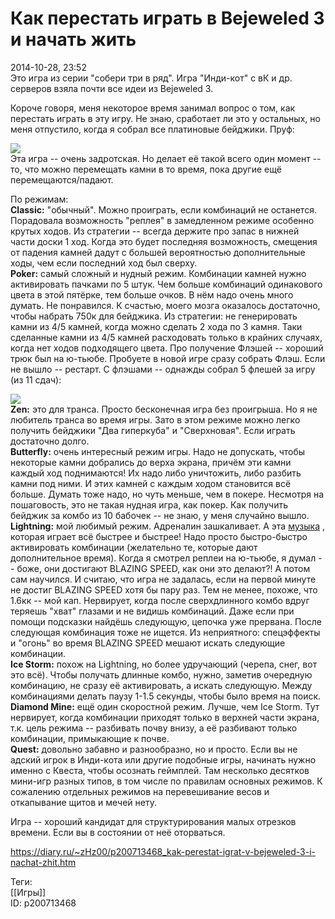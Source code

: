 Как перестать играть в Bejeweled 3 и начать жить
=================================================

   
 2014-10-28, 23:52   
  Это игра из серии "собери три в ряд". Игра "Инди-кот" с вК и др. серверов взяла почти все идеи из Bejeweled 3.   
   
 Короче говоря, меня некоторое время занимал вопрос о том, как перестать играть в эту игру. Не знаю, сработает ли это у остальных, но меня отпустило, когда я собрал все платиновые бейджики. Пруф:   
   
   [![](http://s61.radikal.ru/i174/1410/4f/0ab9cf778a5ft.jpg)](http://radikal.ru/fp/bd6122e569134ff08faa43ce0a3497b2)     
 Эта игра -- очень задротская. Но делает её такой всего один момент -- то, что можно перемещать камни в то время, пока другие ещё перемещаются/падают.   
   
 По режимам:   
  **Classic:**  "обычный". Можно проиграть, если комбинаций не останется. Порадовала возможность "реплея" в замедленном режиме особенно крутых ходов. Из стратегии -- всегда держите про запас в нижней части доски 1 ход. Когда это будет последняя возможность, смещения от падения камней дадут с большей вероятностью дополнительные ходы, чем если последний ход был сверху.   
  **Poker:**  самый сложный и нудный режим. Комбинации камней нужно активировать пачками по 5 штук. Чем больше комбинаций одинакового цвета в этой пятёрке, тем больше очков. В нём надо очень много думать. Не понравился. К счастью, моего мозга оказалось достаточно, чтобы набрать 750к для бейджика. Из стратегии: не генерировать камни из 4/5 камней, когда можно сделать 2 хода по 3 камня. Таки сделанные камни из 4/5 камней расходовать только в крайних случаях, когда нет ходов подходящего цвета. Про получение Флэшей -- хороший трюк был на ю-тьюбе. Пробуете в новой игре сразу собрать Флэш. Если не вышло -- рестарт. С флэшами -- однажды собрал 5 флешей за игру (из 11 сдач):   
   
   [![](http://s011.radikal.ru/i317/1410/ec/16339ab2f6eet.jpg)](http://radikal.ru/fp/54174b00333345b1a5aa4f9d8092ad6e)     
  **Zen:**  это для транса. Просто бесконечная игра без проигрыша. Но я не любитель транса во время игры. Зато в этом режиме можно легко получить бейджики "Два гиперкуба" и "Сверхновая". Если играть достаточно долго.   
  **Butterfly:**  очень интересный режим игры. Надо не допускать, чтобы некоторые камни добрались до верха экрана, причём эти камни каждый ход поднимаются! Их надо либо уничтожить, либо разбить камни под ними. И этих камней с каждым ходом становится всё больше. Думать тоже надо, но чуть меньше, чем в покере. Несмотря на пошаговость, это не такая нудная игра, как покер. Как получить бейджик за комбо из 10 бабочек -- не знаю, у меня случайно вышло.   
  **Lightning:**  мой любимый режим. Адреналин зашкаливает. А эта  [музыка](https://www.youtube.com/watch?v=chOSAEak_og)  , которая играет всё быстрее и быстрее! Надо просто быстро-быстро активировать комбинации (желательно те, которые дают дополнительное время). Когда я смотрел реплеи на ю-тьюбе, я думал -- боже, они достигают BLAZING SPEED, как они это делают?! А потом сам научился. И считаю, что игра не задалась, если на первой минуте не достиг BLAZING SPEED хотя бы пару раз. Тем не менее, похоже, что 1.6кк -- мой кап. Нервирует, когда после сверхдлинного комбо вдруг теряешь "хват" глазами и не видишь комбинаций. Даже если при помощи подсказки найдёшь следующую, цепочка уже прервана. После следующая комбинация тоже не ищется. Из неприятного: спецэффекты и "огонь" во время BLAZING SPEED мешают искать следующие комбинации.   
  **Ice Storm:**  похож на Lightning, но более удручающий (черепа, снег, вот это всё). Чтобы получать длинные комбо, нужно, заметив очередную комбинацию, не сразу её активировать, а искать следующую. Между комбинациями делать паузу 1-1.5 секунды, чтобы было время на поиск.   
  **Diamond Mine:**  ещё один скоростной режим. Лучше, чем Ice Storm. Тут нервирует, когда комбинации приходят только в верхней части экрана, т.к. цель режима -- разбивать почву внизу, а её разбивают только комбинации, примыкающие к почве.   
  **Quest:**  довольно забавно и разнообразно, но и просто. Если вы не адский игрок в Инди-кота или другие подобные игры, начинать нужно именно с Квеста, чтобы осознать геймплей. Там несколько десятков мини-игр разных типов, в том числе по правилам основных режимов. К сожалению отдельных режимов на перевешивание весов и откапывание щитов и мечей нету.   
   
 Игра -- хороший кандидат для структурирования малых отрезков времени. Если вы в состоянии от неё оторваться.   
    
 <https://diary.ru/~zHz00/p200713468_kak-perestat-igrat-v-bejeweled-3-i-nachat-zhit.htm>   
   
 Теги:   
 [[Игры]]   
 ID: p200713468